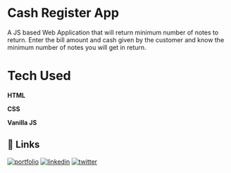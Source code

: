 
# Cash Register App
A JS based Web Application that will return minimum number of notes to return.
Enter the bill amount and cash given by the customer and know the minimum number of notes you will get in return.




# Tech Used
**HTML**

**CSS** 

**Vanilla JS**


## 🔗 Links
[![portfolio](https://img.shields.io/badge/my_portfolio-000?style=for-the-badge&logo=ko-fi&logoColor=white)](https://amlansaikia-portfolio.netlify.app/)
[![linkedin](https://img.shields.io/badge/linkedin-0A66C2?style=for-the-badge&logo=linkedin&logoColor=white)](https://www.linkedin.com/in/amlanjyoti-saikia-5b280b1bb/)
[![twitter](https://img.shields.io/badge/twitter-1DA1F2?style=for-the-badge&logo=twitter&logoColor=white)](https://twitter.com/theWeird0ne_)

